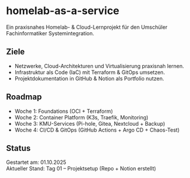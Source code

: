 # homelab-as-a-service

Ein praxisnahes Homelab- & Cloud-Lernprojekt für den Umschüler Fachinformatiker Systemintegration.

## Ziele
- Netzwerke, Cloud-Architekturen und Virtualisierung praxisnah lernen.
- Infrastruktur als Code (IaC) mit Terraform & GitOps umsetzen.
- Projektdokumentation in GitHub & Notion als Portfolio nutzen.

## Roadmap
- Woche 1: Foundations (OCI + Terraform)
- Woche 2: Container Platform (K3s, Traefik, Monitoring)
- Woche 3: KMU-Services (Pi-hole, Gitea, Nextcloud + Backup)
- Woche 4: CI/CD & GitOps (GitHub Actions + Argo CD + Chaos-Test)

## Status
Gestartet am: 01.10.2025  
Aktueller Stand: Tag 01 – Projektsetup (Repo + Notion erstellt)


